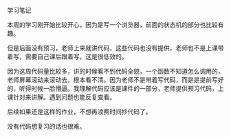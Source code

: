 学习笔记

本周的学习刚开始比较开心，因为是写一个浏览器，前面的状态机的部分也比较有趣。

但是后面没有预习，老师上来就讲代码，这些代码也没有提供，老师也不是上课带着写，需要自己课后跟着写，这是很低效的。

因为这周代码量比较多，讲的时候看不到代码全貌，一个函数不知道怎么调用的，老师屏幕滚动来滚动去，根本看不清。因为老师不是带着写代码，而是是提前写好的，听得时候一脸懵逼。我理解代码应该是课件的一部分，老师提供预习代码，上课针对来讲解。遇到问题也能反复查看。

后续如果还是这样的作业，不想再浪费时间抄代码了。

没有代码想复习的话也很难。
